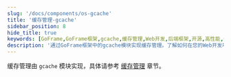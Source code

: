 ```yaml
---
slug: '/docs/components/os-gcache'
title: '缓存管理-gcache'
sidebar_position: 8
hide_title: true
keywords: [GoFrame,GoFrame框架,gcache,缓存管理,Web开发,后端框架,开源,高性能,Go语言,组件]
description: '通过GoFrame框架中的gcache模块实现缓存管理。了解如何在您的Web开发项目中使用该模块以提高性能和效率，并获取有关缓存策略、配置和最佳实践的深入指导。'
---
```


缓存管理由 `gcache` 模块实现，具体请参考 [缓存管理](../../核心组件/缓存管理/缓存管理.md) 章节。